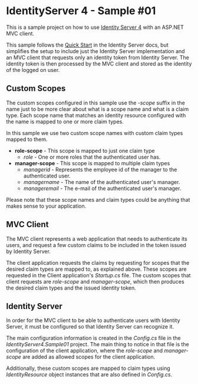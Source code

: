 IdentityServer 4 - Sample #01
=============================

This is a sample project on how to use [Identity Server 4](http://docs.identityserver.io) with an ASP.NET MVC client.

This sample follows the [Quick Start](http://docs.identityserver.io/en/release/quickstarts/0_overview.html) in the
Identity Server docs, but simplifies the setup to include just the Identity Server implementation and an MVC
client that requests only an identity token from Identity Server. The identity token is then processed by
the MVC client and stored as the identity of the logged on user.


Custom Scopes
-------------

The custom scopes configured in this sample use the *-scope* suffix in the name just to be more clear about what is a scope
name and what is a claim type. Each scope name that matches an identity resource configured with the name
is mapped to one or more claim types.

In this sample we use two custom scope names with custom claim types mapped to them.

- **role-scope** - This scope is mapped to just one claim type
  - *role* - One or more roles that the authenticated user has.
- **manager-scope** - This scope is mapped to multiple claim types
  - *managerid* - Represents the employee id of the manager to the authenticated user.
  - *managername* - The name of the authenticated user's manager.
  - *manageremail* - The e-mail of the authenticated user's manager.

Please note that these scope names and claim types could be anything that makes sense to your application.


MVC Client
----------

The MVC client represents a web application that needs to authenticate its users, and request a few custom
claims to be included in the token issued by Identity Server.

The client application requests the claims by requesting for scopes that the desired claim types are mapped to,
as explained above. These scopes are requested in the Client application's *Startup.cs* file. The custom scopes that
client requests are *role-scope* and *manager-scope*, which then produces the desired claim types and the
issued identity token.


Identity Server
---------------

In order for the MVC client to be able to authenticate users with Identity Server, it must be configured so
that Identity Server can recognize it.

The main configuration information is created in the *Config.cs* file in the *IdentityServer4.Sample01* project.
The main thing to notice in that file is the configuration of the client application, where the *role-scope*
and *manager-scope* are added as allowed scopes for the client application.

Additionally, these custom scopes are mapped to claim types using *IdentityResource* object instances that
are also defined in *Config.cs*.